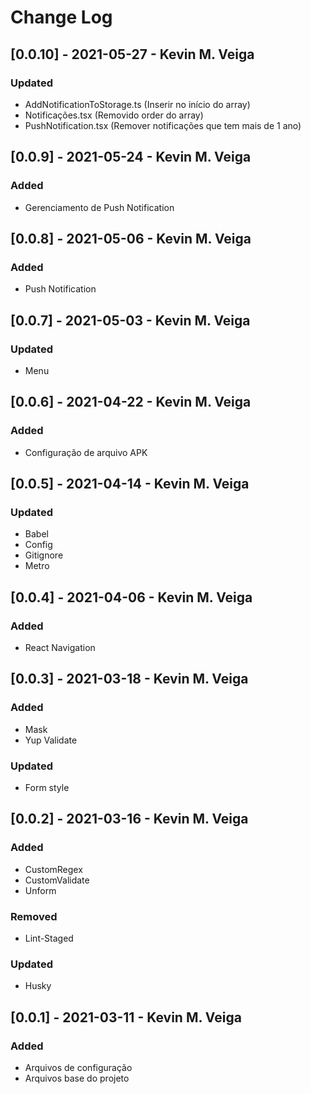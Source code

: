 # Change Log

## [0.0.10] - 2021-05-27 - Kevin M. Veiga

### Updated

-   AddNotificationToStorage.ts (Inserir no início do array)
-   Notificações.tsx (Removido order do array)
-   PushNotification.tsx (Remover notificações que tem mais de 1 ano)

## [0.0.9] - 2021-05-24 - Kevin M. Veiga

### Added

-   Gerenciamento de Push Notification

## [0.0.8] - 2021-05-06 - Kevin M. Veiga

### Added

-   Push Notification

## [0.0.7] - 2021-05-03 - Kevin M. Veiga

### Updated

-   Menu

## [0.0.6] - 2021-04-22 - Kevin M. Veiga

### Added

-   Configuração de arquivo APK

## [0.0.5] - 2021-04-14 - Kevin M. Veiga

### Updated

-   Babel
-   Config
-   Gitignore
-   Metro

## [0.0.4] - 2021-04-06 - Kevin M. Veiga

### Added

-   React Navigation

## [0.0.3] - 2021-03-18 - Kevin M. Veiga

### Added

-   Mask
-   Yup Validate

### Updated

-   Form style

## [0.0.2] - 2021-03-16 - Kevin M. Veiga

### Added

-   CustomRegex
-   CustomValidate
-   Unform

### Removed

-   Lint-Staged

### Updated

-   Husky

## [0.0.1] - 2021-03-11 - Kevin M. Veiga

### Added

-   Arquivos de configuração
-   Arquivos base do projeto
